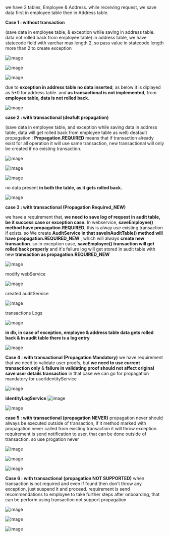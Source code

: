 we have 2 tables, Employee & Address.
while receiving request, we save data first in employee table then in Address table.

**Case 1 : without transaction** 

(save data in employee table, & exception while saving in address table. data not rolled back from employee table)
in address table, we have statecode field with varchar max length 2, so pass value in statecode length more than 2 to create exception

![image](https://github.com/user-attachments/assets/1b38ef1a-c167-4d0b-a6f1-471e4bec3919)

![image](https://github.com/user-attachments/assets/67dafecd-8097-4385-a053-7032c0bb7ce2)

![image](https://github.com/user-attachments/assets/23a8be7c-5011-4d6a-8612-00bdb99c6055)

due to **exception in address table no data inserted**, as below it is diplayed as 5*0 for address table.
and **as transactional is not implemented**, from **employee table, data is not rolled back**.

![image](https://github.com/user-attachments/assets/2cc1ddb6-2b93-428e-9d00-de62a849abf7)


**case 2 : with transactional (deafult propagation)**

(save data in employee table, and exception while saving data in address table, data will get rolled back from employee table as well)
deafault propagation : **Propagation.REQUIRED** means that if transaction already exist for all operation it will use same transaction, new transactional will only be created if no existing transaction.

![image](https://github.com/user-attachments/assets/5b4f074a-30d8-4445-a91b-b2627120bba2)

![image](https://github.com/user-attachments/assets/9d309c62-0aea-4a8f-a3a7-8a3c2b837d17)

![image](https://github.com/user-attachments/assets/4637f99f-484e-4871-b532-8a1f181cf963)


no data present **in both the table, as it gets rolled back.**

![image](https://github.com/user-attachments/assets/312e6db3-eb5b-420c-9c94-d21d361e4d8e)

**case 3 : with transactional (Propagation Required_NEW)**

we have a requirement that, **we need to save log of request in audit table, be it success case or exception case.**
In webservice, **saveEmployee() method have propagation.REQUIRED**, this is alway use existing transaction if exists.
so We create **AuditService in that saveInAuditTable() method will have propagation.REQUIRED_NEW** , which will always **create new transaction**.
so in exception case, **saveEmployee() transaction will get rolled back properly** and it's failure log will get stored in audit table with new **transaction as propagation.REQUIRED_NEW**

![image](https://github.com/user-attachments/assets/58d50b7e-a235-42dc-9c73-097c56fa6328)

modify webService

![image](https://github.com/user-attachments/assets/18efb623-23fe-440d-b92d-9ab4b90d564c)

created auditService

![image](https://github.com/user-attachments/assets/250d6962-361c-450c-ae38-3774bb25d296)


transactions Logs

![image](https://github.com/user-attachments/assets/e503894d-913e-4974-ab28-bc636f9c872b)

**in db, in case of exception, employee & address table data gets rolled back & in audit table there is a log entry**

![image](https://github.com/user-attachments/assets/679ce3c9-0581-4cf8-946a-163557003ea5)



**Case 4 : with transactional (Propagation Mandatory)**
we have requirement that we need to validate user proofs, but **we need to use current transaction only** & **failure in validating proof should not affect original save user details transaction**
in that case we can go for propagation mandatory for userIdentityService


![image](https://github.com/user-attachments/assets/974ab306-8526-4ddd-bc13-14d18538265c)


**identityLogService**
![image](https://github.com/user-attachments/assets/a2bec5cd-0931-4486-b04e-2d972afe47e0)



![image](https://github.com/user-attachments/assets/6f5c6db0-26f1-4fe6-b61f-06383b6fb026)


**case 5 : with transactional (propagation NEVER)**
propagation never should always be executed outside of transaction, if it method marked with propagation never called from existing transaction it will throw exception.
requirement is send notification to user, that can be done outside of transaction. so use progation never

![image](https://github.com/user-attachments/assets/9e5a37ba-93b2-4443-beac-e761cc8fa99e)


![image](https://github.com/user-attachments/assets/e1755fd2-ae95-48e0-b798-f6d3439b7a35)


![image](https://github.com/user-attachments/assets/b5643130-c34d-4539-bc9c-b66ea61fd6ac)


**Case 6 : with transactional (propagation NOT SUPPORTED)**
when transaction is not required and even if found then don't throw any exception, just suspend it and proceed.
requirement is send recommendations to employee to take further steps after onboarding, that can be perform using transaction not support propagation

![image](https://github.com/user-attachments/assets/22d22443-9819-4810-9c69-ac5fe05ab865)


![image](https://github.com/user-attachments/assets/7a13b520-b046-4069-85d3-696b162af23f)

![image](https://github.com/user-attachments/assets/b5e07648-899b-4dd3-9060-d64856e75365)



